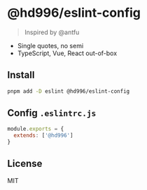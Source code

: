 # @hd996/eslint-config

> Inspired by @antfu

- Single quotes, no semi
- TypeScript, Vue, React out-of-box

## Install

```zsh
pnpm add -D eslint @hd996/eslint-config
```

## Config `.eslintrc.js`

```javascript
module.exports = {
  extends: ['@hd996']
}
```

## License

MIT
